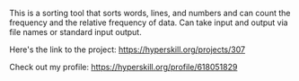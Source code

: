 This is a sorting tool that sorts words, lines, and numbers and can count the frequency and the relative frequency of data. Can take input and output via file names or standard input output.

Here's the link to the project: https://hyperskill.org/projects/307

Check out my profile: https://hyperskill.org/profile/618051829